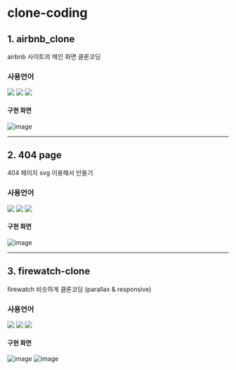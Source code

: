 # clone-coding


## 1. airbnb_clone
airbnb 사이트의 메인 화면 클론코딩


### 사용언어
<div style="flex">
  <img src="https://img.shields.io/badge/html5-E34F26?style=plastic&logo=html5&logoColor=white" />
  <img src="https://img.shields.io/badge/css3-1572B6?style=plastic&logo=css3&logoColor=white" />
  <img src="https://img.shields.io/badge/javascript-F7DF1E?style=plastic&logo=javascript&logoColor=white" />
</div>


#### 구현 화면
![image](https://github.com/hyeiis/clone-coding/assets/81225456/7945ca96-0499-4b89-86d1-3e71e94a80f7)


<hr />


## 2. 404 page
404 페이지 svg 이용해서 만들기

### 사용언어
<div style="flex">
  <img src="https://img.shields.io/badge/html5-E34F26?style=plastic&logo=html5&logoColor=white" />
  <img src="https://img.shields.io/badge/css3-1572B6?style=plastic&logo=css3&logoColor=white" />
  <img src="https://img.shields.io/badge/javascript-F7DF1E?style=plastic&logo=javascript&logoColor=white" />
</div>


#### 구현 화면
![image](https://github.com/hyeiis/clone-coding/assets/81225456/adddb37e-4aed-43ff-92b4-3a911e9cb080)

<hr />

## 3. firewatch-clone
firewatch 비슷하게 클론코딩
(parallax & responsive)

### 사용언어
<div style="flex">
  <img src="https://img.shields.io/badge/html5-E34F26?style=plastic&logo=html5&logoColor=white" />
  <img src="https://img.shields.io/badge/css3-1572B6?style=plastic&logo=css3&logoColor=white" />
  <img src="https://img.shields.io/badge/javascript-F7DF1E?style=plastic&logo=javascript&logoColor=white" />
</div>


#### 구현 화면
![image](https://github.com/hyeiis/clone-coding/assets/81225456/307bdf0b-cd37-4702-b8c1-64dac2dc92cd)
![image](https://github.com/hyeiis/clone-coding/assets/81225456/a751b574-d1ce-419f-984d-d76516ac64df)




